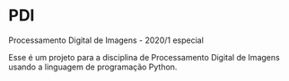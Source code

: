 # PDI
Processamento Digital de Imagens - 2020/1 especial

Esse é um projeto para a disciplina de Processamento Digital de Imagens usando a linguagem de programação Python.

